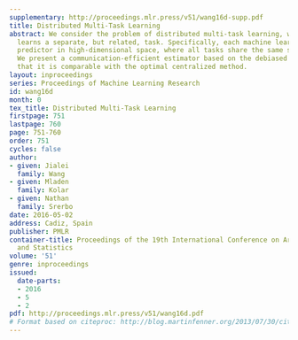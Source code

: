 ```yaml
---
supplementary: http://proceedings.mlr.press/v51/wang16d-supp.pdf
title: Distributed Multi-Task Learning
abstract: We consider the problem of distributed multi-task learning, where each machine
  learns a separate, but related, task. Specifically, each machine learns a linear
  predictor in high-dimensional space, where all tasks share the same small support.
  We present a communication-efficient estimator based on the debiased lasso and show
  that it is comparable with the optimal centralized method.
layout: inproceedings
series: Proceedings of Machine Learning Research
id: wang16d
month: 0
tex_title: Distributed Multi-Task Learning
firstpage: 751
lastpage: 760
page: 751-760
order: 751
cycles: false
author:
- given: Jialei
  family: Wang
- given: Mladen
  family: Kolar
- given: Nathan
  family: Srerbo
date: 2016-05-02
address: Cadiz, Spain
publisher: PMLR
container-title: Proceedings of the 19th International Conference on Artificial Intelligence
  and Statistics
volume: '51'
genre: inproceedings
issued:
  date-parts:
  - 2016
  - 5
  - 2
pdf: http://proceedings.mlr.press/v51/wang16d.pdf
# Format based on citeproc: http://blog.martinfenner.org/2013/07/30/citeproc-yaml-for-bibliographies/
---
```

